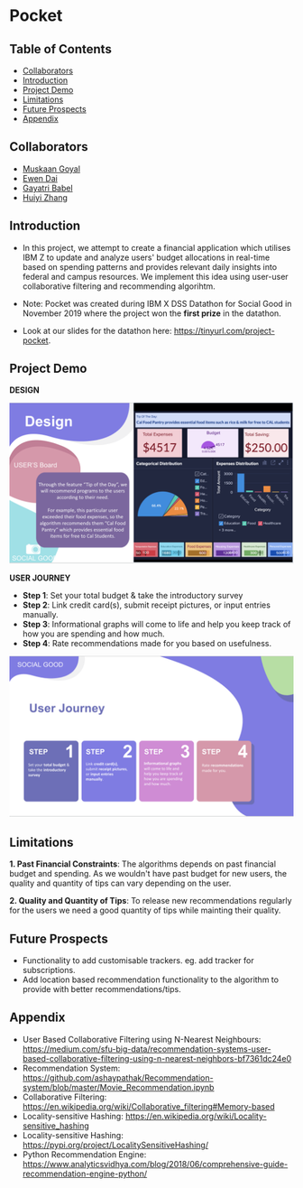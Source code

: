 # Pocket

## Table of Contents
  * [Collaborators](#team-members)
  * [Introduction](#intro)
  * [Project Demo](#proj-demo)
  * [Limitations](#lim)
  * [Future Prospects](#var)
  * [Appendix](#app)
  
## <a name ="team-members"></a> Collaborators
* [Muskaan Goyal]
* [Ewen Dai]
* [Gayatri Babel]
* [Huiyi Zhang]

## <a name ="intro"></a> Introduction
* In this project, we attempt to create a financial application which utilises IBM Z to update and analyze users' budget allocations in real-time based on spending patterns and provides relevant daily insights into federal and campus resources. We implement this idea using user-user collaborative filtering and recommending algorihtm.  

* Note: Pocket was created during IBM X DSS Datathon for Social Good in November 2019 where the project won the **first prize** in the datathon.

* Look at our slides for the datathon here: https://tinyurl.com/project-pocket.

## <a name ="proj-demo"></a> Project Demo
**DESIGN**
<p align = "center"><img src = "Screen Shot 2019-11-13 at 5.27.42 PM.png"></p>

**USER JOURNEY**

* **Step 1**: Set your total budget & take the introductory survey
* **Step 2**: Link credit card(s), submit receipt pictures, or input entries manually.
* **Step 3**: Informational graphs will come to life and help you keep track of how you are spending and how much.
* **Step 4**: Rate recommendations made for you based on usefulness.
<p align = "center"><img src = "Screen Shot 2019-11-13 at 5.27.19 PM.png"></p>

## <a name ="lim"></a> Limitations
**1. Past Financial Constraints**: The algorithms depends on past financial budget and spending. As we wouldn't have past budget for new users, the quality and quantity of tips can vary depending on the user.

**2. Quality and Quantity of Tips**: To release new recommendations regularly for the users we need a good quantity of tips while mainting their quality.

## <a name ="var"></a> Future Prospects
* Functionality to add customisable trackers. eg. add tracker for subscriptions. 
* Add location based recommendation functionality to the algorithm to provide with better recommendations/tips.

## <a name ="app"></a> Appendix
* User Based Collaborative Filtering using N-Nearest Neighbours: https://medium.com/sfu-big-data/recommendation-systems-user-based-collaborative-filtering-using-n-nearest-neighbors-bf7361dc24e0
* Recommendation System: https://github.com/ashaypathak/Recommendation-system/blob/master/Movie_Recommendation.ipynb
* Collaborative Filtering: https://en.wikipedia.org/wiki/Collaborative_filtering#Memory-based
* Locality-sensitive Hashing: https://en.wikipedia.org/wiki/Locality-sensitive_hashing
* Locality-sensitive Hashing: https://pypi.org/project/LocalitySensitiveHashing/
* Python Recommendation Engine: https://www.analyticsvidhya.com/blog/2018/06/comprehensive-guide-recommendation-engine-python/

[Muskaan Goyal]: https://github.com/muskaangoyal
[Ewen Dai]: https://github.com/ewendai
[Gayatri Babel]: https://github.com/gayatribabel
[Huiyi Zhang]: https://github.com/huiyiz
